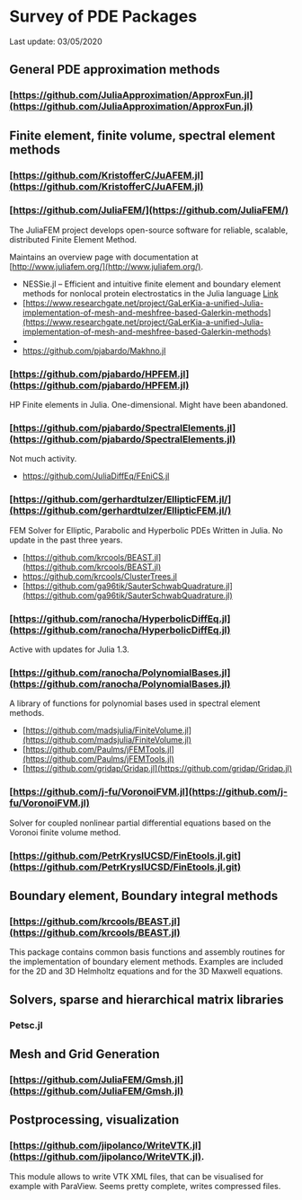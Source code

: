# Survey of PDE Packages

Last update: 03/05/2020

## General PDE approximation methods

### [https://github.com/JuliaApproximation/ApproxFun.jl](https://github.com/JuliaApproximation/ApproxFun.jl)


## Finite element, finite volume,  spectral element methods

### [https://github.com/KristofferC/JuAFEM.jl](https://github.com/KristofferC/JuAFEM.jl)

### [https://github.com/JuliaFEM/](https://github.com/JuliaFEM/)

The JuliaFEM project develops open-source software for reliable, scalable, distributed Finite Element Method.

Maintains an overview page with documentation at
[http://www.juliafem.org/](http://www.juliafem.org/).

- NESSie.jl – Efficient and intuitive finite element and boundary element methods for nonlocal protein electrostatics in the Julia language [Link](https://www.sciencedirect.com/science/article/pii/S187775031730738X)
- [https://www.researchgate.net/project/GaLerKia-a-unified-Julia-implementation-of-mesh-and-meshfree-based-Galerkin-methods](https://www.researchgate.net/project/GaLerKia-a-unified-Julia-implementation-of-mesh-and-meshfree-based-Galerkin-methods)
- 
- https://github.com/pjabardo/Makhno.jl
### [https://github.com/pjabardo/HPFEM.jl](https://github.com/pjabardo/HPFEM.jl)

HP Finite elements in Julia. One-dimensional. Might have been abandoned.

### [https://github.com/pjabardo/SpectralElements.jl](https://github.com/pjabardo/SpectralElements.jl)

Not much activity.

- https://github.com/JuliaDiffEq/FEniCS.jl

### [https://github.com/gerhardtulzer/EllipticFEM.jl/](https://github.com/gerhardtulzer/EllipticFEM.jl/)

FEM Solver for Elliptic, Parabolic and Hyperbolic PDEs Written in Julia. No update in the past three years.

- [https://github.com/krcools/BEAST.jl](https://github.com/krcools/BEAST.jl)
- https://github.com/krcools/ClusterTrees.jl
- [https://github.com/ga96tik/SauterSchwabQuadrature.jl](https://github.com/ga96tik/SauterSchwabQuadrature.jl)


### [https://github.com/ranocha/HyperbolicDiffEq.jl](https://github.com/ranocha/HyperbolicDiffEq.jl) 

Active with updates for Julia 1.3.

### [https://github.com/ranocha/PolynomialBases.jl](https://github.com/ranocha/PolynomialBases.jl)

A library of functions for polynomial bases used in spectral element methods.

- [https://github.com/madsjulia/FiniteVolume.jl](https://github.com/madsjulia/FiniteVolume.jl)
- [https://github.com/Paulms/jFEMTools.jl](https://github.com/Paulms/jFEMTools.jl)
- [https://github.com/gridap/Gridap.jl](https://github.com/gridap/Gridap.jl)
### [https://github.com/j-fu/VoronoiFVM.jl](https://github.com/j-fu/VoronoiFVM.jl)

Solver for coupled nonlinear partial differential equations based on the Voronoi finite volume method.

### [https://github.com/PetrKryslUCSD/FinEtools.jl.git](https://github.com/PetrKryslUCSD/FinEtools.jl.git)

## Boundary element, Boundary integral methods

### [https://github.com/krcools/BEAST.jl](https://github.com/krcools/BEAST.jl)

This package contains common basis functions and assembly routines for the implementation of boundary element methods. Examples are included for the 2D and 3D Helmholtz equations and for the 3D Maxwell equations.

## Solvers, sparse and hierarchical matrix libraries

### Petsc.jl

## Mesh and Grid Generation

### [https://github.com/JuliaFEM/Gmsh.jl](https://github.com/JuliaFEM/Gmsh.jl)

## Postprocessing, visualization

### [https://github.com/jipolanco/WriteVTK.jl](https://github.com/jipolanco/WriteVTK.jl).

This module allows to write VTK XML files, that can be visualised for example with ParaView. Seems pretty complete, writes compressed files.
